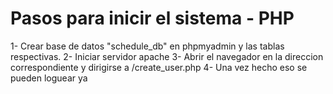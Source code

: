 # Pasos para inicir el sistema - PHP

1- Crear base de datos "schedule_db" en phpmyadmin y las tablas respectivas.
2- Iniciar servidor apache 
3- Abrir el navegador en la direccion correspondiente y dirigirse a /create_user.php
4- Una vez hecho eso se pueden loguear ya
